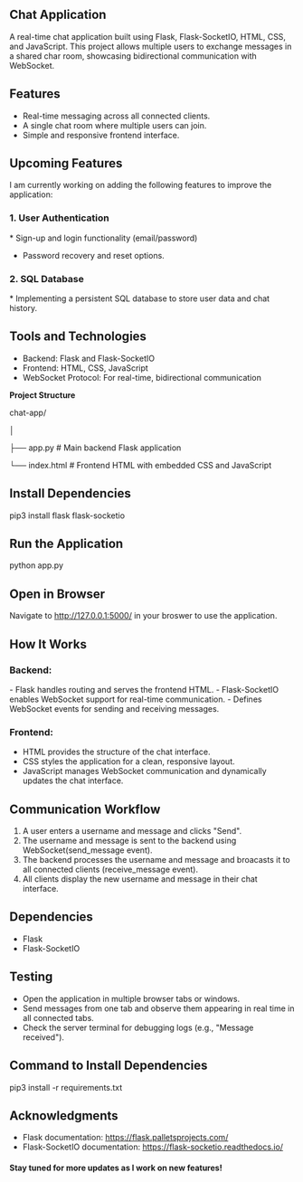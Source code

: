 <h2>Chat Application</h2>

A real-time chat application built using Flask, Flask-SocketIO, HTML, CSS, and JavaScript. This project allows multiple users to exchange messages in a shared char room, showcasing bidirectional communication with WebSocket.

<h2>Features</h2>

- Real-time messaging across all connected clients.
- A single chat room where multiple users can join.
- Simple and responsive frontend interface.

<h2>Upcoming Features</h2>

I am currently working on adding the following features to improve the application:

<h3>1. User Authentication</h3>
  * Sign-up and login functionality (email/password)
   
 * Password recovery and reset options.
  
<h3>2. SQL Database</h3>
  * Implementing a persistent SQL database to store user data and chat history.

<h2>Tools and Technologies</h2>

- Backend: Flask and Flask-SocketIO
- Frontend: HTML, CSS, JavaScript
- WebSocket Protocol: For real-time, bidirectional communication

**Project Structure**

chat-app/

│

├── app.py          # Main backend Flask application

└── index.html      # Frontend HTML with embedded CSS and JavaScript


<h2>Install Dependencies</h2>

pip3 install flask flask-socketio 

<h2>Run the Application</h2>

python app.py

<h2>Open in Browser</h2>

Navigate to http://127.0.0.1:5000/ in your broswer to use the application.

<h2>How It Works</h2>

<h3>Backend:</h3>
- Flask handles routing and serves the frontend HTML.
- Flask-SocketIO enables WebSocket support for real-time communication.
- Defines WebSocket events for sending and receiving messages.

<h3>Frontend:</h3>

- HTML provides the structure of the chat interface.
- CSS styles the application for a clean, responsive layout.
- JavaScript manages WebSocket communication and dynamically updates the chat interface. 

<h2>Communication Workflow</h2>

1. A user enters a username and message and clicks "Send".
2. The username and message is sent to the backend using WebSocket(send_message event).
3. The backend processes the username and message and broacasts it to all connected clients (receive_message event).
4. All clients display the new username and message in their chat interface.

<h2>Dependencies</h2>

- Flask
- Flask-SocketIO
  
<h2>Testing</h2>

- Open the application in multiple browser tabs or windows.
- Send messages from one tab and observe them appearing in real time in all connected tabs.
- Check the server terminal for debugging logs (e.g., "Message received").

<h2>Command to Install Dependencies</h2>
  
  pip3 install -r requirements.txt

<h2>Acknowledgments</h2>

- Flask documentation: https://flask.palletsprojects.com/
- Flask-SocketIO documentation: https://flask-socketio.readthedocs.io/


<h4>Stay tuned for more updates as I work on new features!</h4>













